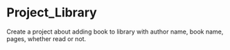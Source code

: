 # Project_Library
Create a project about adding book to library with author name, book name, pages, whether read or not.
